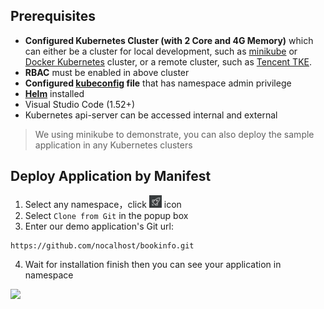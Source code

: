 ## Prerequisites

* **Configured Kubernetes Cluster (with 2 Core and 4G Memory)** which can either be a cluster for local development, such as [minikube](https://minikube.sigs.k8s.io/docs/start/) or [Docker Kubernetes](https://docs.docker.com/docker-for-mac/kubernetes/) cluster, or a remote cluster, such as [Tencent TKE](https://cloud.tencent.com/product/tke). 
* **RBAC** must be enabled in above cluster
* **Configured [kubeconfig](https://kubernetes.io/docs/tasks/access-application-cluster/configure-access-multiple-clusters/) file** that has namespace admin privilege
* **[Helm](https://helm.sh/)** installed
* Visual Studio Code (1.52+)
* Kubernetes api-server can be accessed internal and external

> We using minikube to demonstrate, you can also deploy the sample application in any Kubernetes clusters

## Deploy Application by Manifest

1. Select any namespace，click <img src="../../../assets/images/icons/install-app-icon.jpg" width="20"/> icon
2. Select `Clone from Git` in the popup box
3. Enter our demo application's Git url: 
```
https://github.com/nocalhost/bookinfo.git
```
4. Wait for installation finish then you can see your application in namespace

[![](../../assets/images/installation/install-app.gif)](../../assets/images/installation/install-app.gif)
